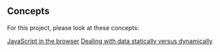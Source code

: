 ## Concepts
For this project, please look at these concepts:

[JavaScript in the browser](https://intranet.alxswe.com/concepts/3)
[Dealing with data statically versus dynamically](https://intranet.alxswe.com/concepts/35)